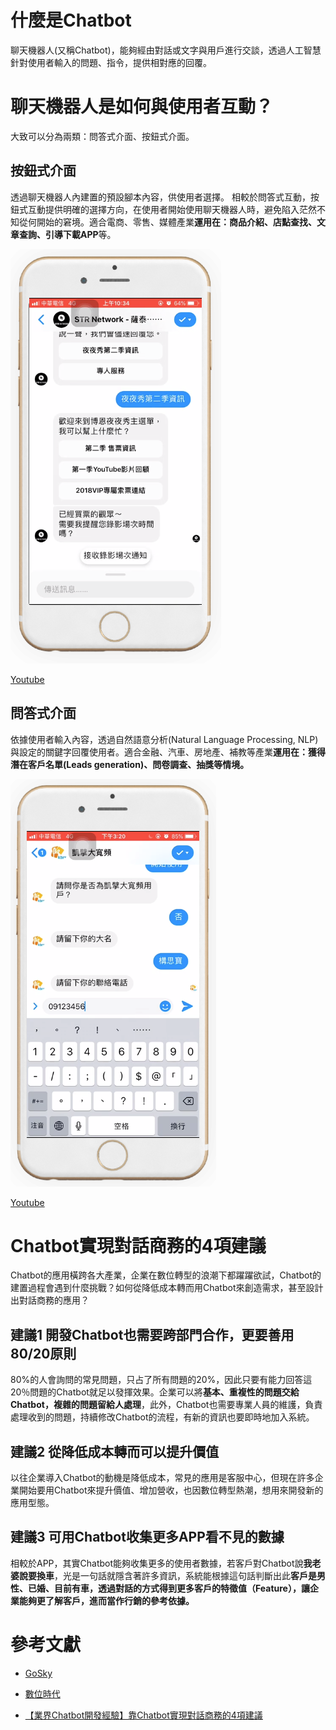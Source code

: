 # 什麼是Chatbot

聊天機器人(又稱Chatbot)，能夠經由對話或文字與用戶進行交談，透過人工智慧針對使用者輸入的問題、指令，提供相對應的回覆。

# 聊天機器人是如何與使用者互動？

大致可以分為兩類：問答式介面、按鈕式介面。

## 按鈕式介面

透過聊天機器人內建置的預設腳本內容，供使用者選擇。 相較於問答式互動，按鈕式互動提供明確的選擇方向，在使用者開始使用聊天機器人時，避免陷入茫然不知從何開始的窘境。適合電商、零售、媒體產業**運用在：商品介紹、店點查找、文章查詢、引導下載APP**等。

![repo-settings-image](images/chatbot_01.png)

 [Youtube](https://youtu.be/5IlIVZtoeuc)

## 問答式介面

依據使用者輸入內容，透過自然語意分析(Natural Language Processing, NLP) 與設定的關鍵字回覆使用者。適合金融、汽車、房地產、補教等產業**運用在：獲得潛在客戶名單(Leads generation)、問卷調查、抽獎等情境。**

![repo-settings-image](images/chatbot_02.png)

 [Youtube](https://youtu.be/ryN6EBbZJi4)

# Chatbot實現對話商務的4項建議

Chatbot的應用橫跨各大產業，企業在數位轉型的浪潮下都躍躍欲試，Chatbot的建置過程會遇到什麼挑戰？如何從降低成本轉而用Chatbot來創造需求，甚至設計出對話商務的應用？

## 建議1 開發Chatbot也需要跨部門合作，更要善用80/20原則

80%的人會詢問的常見問題，只占了所有問題的20%，因此只要有能力回答這20％問題的Chatbot就足以發揮效果。企業可以將**基本、重複性的問題交給Chatbot，複雜的問題留給人處理**，此外，Chatbot也需要專業人員的維護，負責處理收到的問題，持續修改Chatbot的流程，有新的資訊也要即時地加入系統。

## 建議2 從降低成本轉而可以提升價值

以往企業導入Chatbot的動機是降低成本，常見的應用是客服中心，但現在許多企業開始要用Chatbot來提升價值、增加營收，也因數位轉型熱潮，想用來開發新的應用型態。

## 建議3 可用Chatbot收集更多APP看不見的數據

相較於APP，其實Chatbot能夠收集更多的使用者數據，若客戶對Chatbot說**我老婆說要換車**，光是一句話就隱含著許多資訊，系統能根據這句話判斷出此**客戶是男性、已婚、目前有車，透過對話的方式得到更多客戶的特徵值（Feature），讓企業能夠更了解客戶，進而當作行銷的參考依據。**

# 參考文獻

 * [GoSky](https://www.goskyai.com/tw/)

 * [數位時代](https://www.bnext.com.tw/search/tag/Chatbot)
 
 * [【業界Chatbot開發經驗】靠Chatbot實現對話商務的4項建議](https://www.ithome.com.tw/news/113440)
